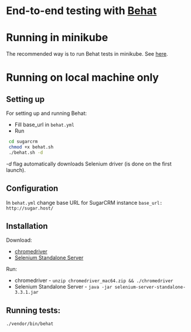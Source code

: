 # End-to-end testing with [Behat](http://behat.org/)

# Running in minikube

The recommended way is to run Behat tests in minikube. See [here](../../k8s/minikube/README.md).

# Running on local machine only

## Setting up
For setting up and running Behat:
 * Fill base_url in `behat.yml`
 * Run
 ```sh
  cd sugarcrm
  chmod +x behat.sh
  ./behat.sh -d
```
*-d* flag automatically downloads Selenium driver (is done on the first launch).

## Configuration
In `behat.yml` change base URL for SugarCRM instance `base_url: http://sugar.host/` 

## Installation
Download: 
 * [chromedriver](https://sites.google.com/a/chromium.org/chromedriver/downloads)
 * [Selenium Standalone Server](http://www.seleniumhq.org/download/)

Run:
 * chromedriver - `unzip chromedriver_mac64.zip && ./chromedriver`
 * Selenium Standalone Server - `java -jar selenium-server-standalone-3.3.1.jar`

## Running tests:
`./vendor/bin/behat`

